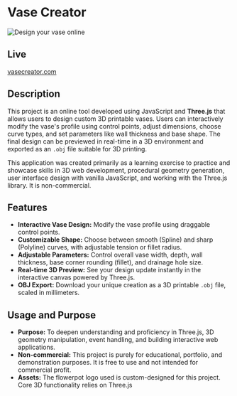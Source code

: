 # Vase Creator

![Design your vase online](https://github.com/gewoonkees132/Vasecreator/blob/main/vase-creator-preview.gif)

Live
------
[vasecreator.com](https://vasecreator.com)

Description
-----------
This project is an online tool developed using JavaScript and **Three.js** that allows users to design custom 3D printable vases. Users can interactively modify the vase's profile using control points, adjust dimensions, choose curve types, and set parameters like wall thickness and base shape. The final design can be previewed in real-time in a 3D environment and exported as an `.obj` file suitable for 3D printing.

This application was created primarily as a learning exercise to practice and showcase skills in 3D web development, procedural geometry generation, user interface design with vanilla JavaScript, and working with the Three.js library. It is non-commercial.

Features
--------
*   **Interactive Vase Design:** Modify the vase profile using draggable control points.
*   **Customizable Shape:** Choose between smooth (Spline) and sharp (Polyline) curves, with adjustable tension or fillet radius.
*   **Adjustable Parameters:** Control overall vase width, depth, wall thickness, base corner rounding (fillet), and drainage hole size.
*   **Real-time 3D Preview:** See your design update instantly in the interactive canvas powered by Three.js.
*   **OBJ Export:** Download your unique creation as a 3D printable `.obj` file, scaled in millimeters.

Usage and Purpose
-----------------
*   **Purpose:** To deepen understanding and proficiency in Three.js, 3D geometry manipulation, event handling, and building interactive web applications.
*   **Non-commercial:** This project is purely for educational, portfolio, and demonstration purposes. It is free to use and not intended for commercial profit.
*   **Assets:** The flowerpot logo used is custom-designed for this project. Core 3D functionality relies on Three.js
